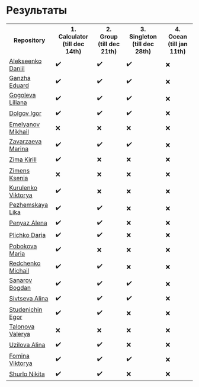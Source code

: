 # Результаты

<table>
<tr>
    <th>Repository</th>
    <th>1. Calculator (till dec 14th)</th>
    <th>2. Group (till dec 21th)</th>
    <th>3. Singleton (till dec 28th)</th>
    <th>4. Ocean (till jan 11th)</th>
</tr>
<tr><td><a href="https://github.com/dan-gar/2023-CS-PythonV2">Alekseenko Daniil</a</td>
    <td>✔️</td><td>✔️</td><td>✔️</td><td>❌</td></tr>
<tr><td><a href="https://github.com/deep-learning-engineer/2023-CS-Python">Ganzha Eduard</a</td>
    <td>✔️</td><td>✔️</td><td>✔️</td><td>❌</td></tr>
<tr><td><a href="https://github.com/sugvess/2023-CS-Python">Gogoleva Liliana</a</td>
    <td>✔️</td><td>✔️</td><td>✔️</td><td>❌</td></tr>
<tr><td><a href="https://github.com/Nomemes-Jokemuch/2023-CS-Python">Dolgov Igor</a</td>
    <td>✔️</td><td>✔️</td><td>✔️</td><td>❌</td></tr>
<tr><td><a href="https://github.com/Limonchelloops/2023-CS-Python">Emelyanov Mikhail</a</td>
    <td>❌</td><td>❌</td><td>❌</td><td>❌</td></tr>
<tr><td><a href="https://github.com/maryzvrz/2023-CS-Python">Zavarzaeva Marina</a</td>
    <td>✔️</td><td>✔️</td><td>✔️</td><td>❌</td></tr>
<tr><td><a href="https://github.com/snegovik181220/2023-CS-Python">Zima Kirill</a</td>
    <td>✔️</td><td>❌</td><td>❌</td><td>❌</td></tr>
<tr><td><a href="https://github.com/Zimens-Ksenia/2023-CS-Python">Zimens Ksenia</a</td>
    <td>❌</td><td>❌</td><td>❌</td><td>❌</td></tr>
<tr><td><a href="https://github.com/wicktosha1/2023-CS-Python">Kurulenko Viktorya</a</td>
    <td>✔️</td><td>❌</td><td>❌</td><td>❌</td></tr>
<tr><td><a href="https://github.com/12345678919aa/2023-CS-Python">Pezhemskaya Lika</a</td>
    <td>✔️</td><td>✔️</td><td>❌</td><td>❌</td></tr>
<tr><td><a href="https://github.com/tsumimur/2023-CS-Python">Penyaz Alena</a</td>
    <td>✔️</td><td>✔️</td><td>❌</td><td>❌</td></tr>
<tr><td><a href="https://github.com/qquenyt/2023-CS-Python">Plichko Daria</a</td>
    <td>✔️</td><td>✔️</td><td>❌</td><td>❌</td></tr> 
<tr><td><a href="https://github.com/MariaPobokova/2023-CS-Python">Pobokova Maria</a</td>
    <td>✔️</td><td>❌</td><td>❌</td><td>❌</td></tr>
<tr><td><a href="https://github.com/perchik4u/2023-CS-Python">Redchenko Michail</a</td>
    <td>✔️</td><td>✔️</td><td>❌</td><td>❌</td></tr>
<tr><td><a href="https://github.com/LemonSkvid/2023-CS-Python">Sanarov Bogdan</a</td>
    <td>✔️</td><td>✔️</td><td>✔️</td><td>❌</td></tr>
<tr><td><a href="https://github.com/linsivs/2023-CS-Python">Sivtseva Alina</a</td>
    <td>✔️</td><td>✔️</td><td>✔️</td><td>❌</td></tr>
<!-- Spicin -->
<tr><td><a href="https://github.com/Ronyleno/2023-CS-Python">Studenichin Egor</a</td>
    <td>✔️</td><td>✔️</td><td>❌</td><td>❌</td></tr>
<tr><td><a href="https://github.com/lerochkagucci/2023-CS-Python">Talonova Valerya</a</td>
    <td>❌</td><td>❌</td><td>❌</td><td>❌</td></tr>
<tr><td><a href="https://github.com/uzilova123/2023-CS-Python">Uzilova Alina</a</td>
    <td>✔️</td><td>✔️</td><td>❌</td><td>❌</td></tr>
<tr><td><a href="https://github.com/VikaFom/2023-CS-Python">Fomina Viktorya</a</td>
    <td>✔️</td><td>✔️</td><td>✔️</td><td>❌</td></tr>
<tr><td><a href="https://github.com/Niksha36/2023-CS-Python">Shurlo Nikita</a</td>
    <td>✔️</td><td>✔️</td><td>❌</td><td>❌</td></tr>
</table>
